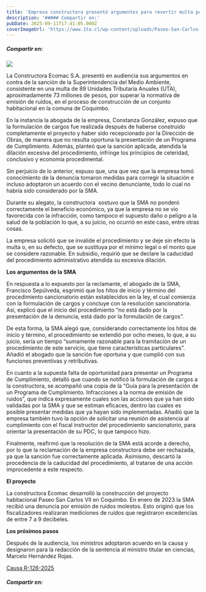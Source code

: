```yaml
---
title: 'Empresa constructora presentó argumentos para revertir multa por denuncia de ruidos molesto en Coquimbo'
description: '##### Compartir en:'
pubDate: 2025-09-11T17:41:05.000Z
coverImageUrl: 'https://www.1ta.cl/wp-content/uploads/Paseo-San-Carlos-.jpg'
---
```


##### Compartir en:

[](https://www.linkedin.com/sharing/share-offsite/?url= 'Add this to LinkedIn')[](https://twitter.com/intent/tweet?text=%20-%20%20 'Share this on X')[](https://api.whatsapp.com/send?text=%20 'WhatsApp')[](https://www.facebook.com/share.php?u= 'Share this on Facebook')[](# 'More share links')

[![](https://www.1ta.cl/wp-content/uploads/Paseo-San-Carlos-.jpg)](https://www.1ta.cl/wp-content/uploads/Paseo-San-Carlos-.jpg)

La Constructora Ecomac S.A. presentó en audiencia sus argumentos en contra de la sanción de la Superintendencia del Medio Ambiente, consistente en una multa de 89 Unidades Tributaria Anuales (UTA), aproximadamente 73 millones de pesos, por superar la normativa de emisión de ruidos, en el proceso de construcción de un conjunto habitacional en la comuna de Coquimbo.

En la instancia la abogada de la empresa, Constanza González, expuso que la formulación de cargos fue realizada después de haberse construido completamente el proyecto y haber sido recepcionado por la Dirección de Obras, de manera que no resulta oportuna la presentación de un Programa de Cumplimiento. Además, planteó que la sanción aplicada, atendida la dilación excesiva del procedimiento, infringe los principios de celeridad, conclusivo y economía procedimental.

Sin perjuicio de lo anterior, expuso que, una que vez que la empresa tomó conocimiento de la denuncia tomaron medidas para corregir la situación e incluso adoptaron un acuerdo con el vecino denunciante, todo lo cual no habría sido considerado por la SMA.

Durante su alegato, la constructora  sostuvo que la SMA no ponderó correctamente el beneficio económico, ya que la empresa no se vio favorecida con la infracción, como tampoco el supuesto daño o peligro a la salud de la población lo que, a su juicio, no ocurrió en este caso, entre otras cosas.

La empresa solicitó que se invalide el procedimiento y se deje sin efecto la multa o, en su defecto, que se sustituya por el mínimo legal o el monto que se considere razonable. En subsidio, requirió que se declare la caducidad del procedimiento administrativo atendida su excesiva dilación.

**Los argumentos de la SMA**

En respuesta a lo expuesto por la reclamante, el abogado de la SMA, Francisco Sepúlveda, esgrimió que los hitos de inicio y término del procedimiento sancionatorio están establecidos en la ley, el cual comienza con la formulación de cargos y concluye con la resolución sancionatoria. Así, explicó que el inicio del procedimiento “no está dado por la presentación de la denuncia, está dado por la formulación de cargos”.

De esta forma, la SMA alegó que, considerando correctamente los hitos de inicio y término, el procedimiento se extendió por ocho meses, lo que, a su juicio, sería un tiempo “sumamente razonable para la tramitación de un procedimiento de este servicio, que tiene características particulares”. Añadió el abogado que la sanción fue oportuna y que cumplió con sus funciones preventivas y retributivas.

En cuanto a la supuesta falta de oportunidad para presentar un Programa de Cumplimiento, detalló que cuando se notificó la formulación de cargos a la constructora, se acompañó una copia de la “Guía para la presentación de un Programa de Cumplimiento. Infracciones a la norma de emisión de ruidos”, que indica expresamente cuales son las acciones que ya han sido validadas por la SMA y que se estiman eficaces, dentro las cuales es posible presentar medidas que ya hayan sido implementadas. Añadió que la empresa también tuvo la opción de solicitar una reunión de asistencia al cumplimiento con el fiscal instructor del procedimiento sancionatorio, para orientar la presentación de su PDC, lo que tampoco hizo.

Finalmente, reafirmó que la resolución de la SMA está acorde a derecho, por lo que la reclamación de la empresa constructora debe ser rechazada, ya que la sanción fue correctamente aplicada. Asimismo, descartó la procedencia de la caducidad del procedimiento, al tratarse de una acción improcedente a este respecto.

**El proyecto**

La constructora Ecomac desarrolló la construcción del proyecto habitacional Paseo San Carlos VII en Coquimbo. En enero de 2023 la SMA recibió una denuncia por emisión de ruidos molestos. Esto originó que los fiscalizadores realizaran mediciones de ruidos que registraron excedencias de entre 7 a 9 decibeles.

**Los próximos pasos**

Después de la audiencia, los ministros adoptaron acuerdo en la causa y designaron para la redacción de la sentencia al ministro titular en ciencias,  Marcelo Hernández Rojas.

[Causa R-126-2025](https://www.portaljudicial1ta.cl/sgc-web/ver-causa.html?rol=R-126-2025)

##### Compartir en:

[](https://www.linkedin.com/sharing/share-offsite/?url= 'Add this to LinkedIn')[](https://twitter.com/intent/tweet?text=%20-%20%20 'Share this on X')[](https://api.whatsapp.com/send?text=%20 'WhatsApp')[](https://www.facebook.com/share.php?u= 'Share this on Facebook')[](# 'More share links')
